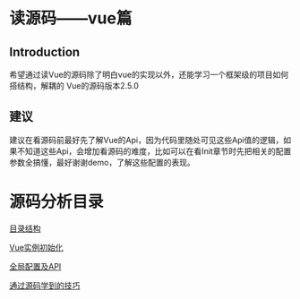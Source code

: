 # 读源码——vue篇

## Introduction
希望通过读Vue的源码除了明白vue的实现以外，还能学习一个框架级的项目如何搭结构，解耦的
Vue的源码版本2.5.0

## 建议
建议在看源码前最好先了解Vue的Api，因为代码里随处可见这些Api值的逻辑，如果不知道这些Api，会增加看源码的难度，比如可以在看Init章节时先把相关的配置参数全搞懂，最好谢谢demo，了解这些配置的表现。

# 源码分析目录
[目录结构](./docs/directories-struction.md)

[Vue实例初始化](./docs/init.md)

[全局配置及API](./docs/global.md)

[通过源码学到的技巧](./docs/skill.md)